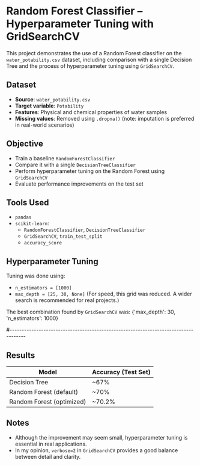 # Random Forest Classifier – Hyperparameter Tuning with GridSearchCV

This project demonstrates the use of a Random Forest classifier on the `water_potability.csv` dataset, including comparison with a single Decision Tree and the process of hyperparameter tuning using `GridSearchCV`.

## Dataset
- **Source**: `water_potability.csv`
- **Target variable**: `Potability`
- **Features**: Physical and chemical properties of water samples
- **Missing values**: Removed using `.dropna()` (note: imputation is preferred in real-world scenarios)

## Objective
- Train a baseline `RandomForestClassifier`
- Compare it with a single `DecisionTreeClassifier`
- Perform hyperparameter tuning on the Random Forest using `GridSearchCV`
- Evaluate performance improvements on the test set

## Tools Used
- `pandas`
- `scikit-learn`: 
  - `RandomForestClassifier`, `DecisionTreeClassifier`
  - `GridSearchCV`, `train_test_split`
  - `accuracy_score`

## Hyperparameter Tuning
Tuning was done using:
- `n_estimators = [1000]`
- `max_depth = [25, 30, None]`
(For speed, this grid was reduced. A wider search is recommended for real projects.)

The best combination found by `GridSearchCV` was:
{'max_depth': 30, 'n_estimators': 1000}

#------------------------------------------------------------------------------------

## Results

| Model                | Accuracy (Test Set) |
|---------------------|---------------------|
| Decision Tree        | ~67%                |
| Random Forest (default) | ~70%                |
| Random Forest (optimized) | ~70.2%            |

## Notes
- Although the improvement may seem small, hyperparameter tuning is essential in real applications.
- In my opinion, `verbose=2` in `GridSearchCV` provides a good balance between detail and clarity.
